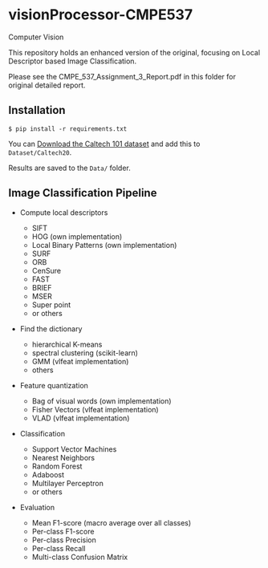 # visionProcessor-CMPE537

Computer Vision

This repository holds an enhanced version of the original, focusing on Local Descriptor based Image Classification.

Please see the CMPE_537_Assignment_3_Report.pdf in this folder for original detailed report.

## Installation

    $ pip install -r requirements.txt

You can [Download the Caltech 101 dataset](https://drive.google.com/drive/folders/1hwfdetoGWqt0jdePmQvLska1ccEeBHOe?usp=sharing) and add this to `Dataset/Caltech20`.

Results are saved to the `Data/` folder.

## Image Classification Pipeline

- Compute local descriptors

  - SIFT
  - HOG (own implementation)
  - Local Binary Patterns (own implementation)
  - SURF
  - ORB
  - CenSure
  - FAST
  - BRIEF
  - MSER
  - Super point
  - or others

- Find the dictionary

  - hierarchical K-means
  - spectral clustering (scikit-learn)
  - GMM (vlfeat implementation)
  - others

- Feature quantization

  - Bag of visual words (own implementation)
  - Fisher Vectors (vlfeat implementation)
  - VLAD (vlfeat implementation)

- Classification

  - Support Vector Machines
  - Nearest Neighbors
  - Random Forest
  - Adaboost
  - Multilayer Perceptron
  - or others

- Evaluation

  - Mean F1-score (macro average over all classes)
  - Per-class F1-score
  - Per-class Precision
  - Per-class Recall
  - Multi-class Confusion Matrix
